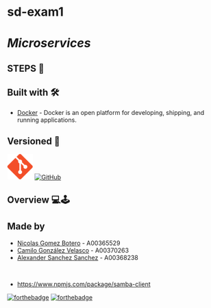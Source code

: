 # sd-exam1


# <b> *Microservices* </b>



## <b> STEPS </b> 📄





## <b> Built with </b> 🛠


+ [Docker](https://www.docker.com/) - Docker is an open platform for developing, shipping, and running applications.


## **Versioned** 📌

<div style="text-align: left">
    <a href="https://git-scm.com/" target="_blank"> <img src="https://raw.githubusercontent.com/devicons/devicon/2ae2a900d2f041da66e950e4d48052658d850630/icons/git/git-original.svg" height="60" width = "60" alt="Git"></a> 
    <a href="https://github.com/" target="_blank"> <img src="https://img.icons8.com/fluency-systems-filled/344/ffffff/github.png" height="60" width = "60" alt="GitHub"></a>
</div>


## <b> Overview </b> 💻🕹




## <b> Made by </b>


+ [Nicolas Gomez Botero](https://github.com/nicolasg1911 "Nicolas G.") - A00365529
+ [Camilo González Velasco](https://github.com/camilogonzalez7424 "Camilo G.") - A00370263
+ [Alexander Sanchez Sanchez](https://github.com/alexandersanchezjr "Alex S.") - A00368238




<br>

- https://www.npmjs.com/package/samba-client


[![forthebadge](https://forthebadge.com/images/badges/docker-container.png)](https://forthebadge.com)
[![forthebadge](https://forthebadge.com/images/badges/built-with-love.svg)](https://forthebadge.com)


